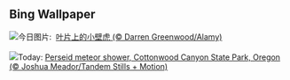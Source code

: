 ## Bing Wallpaper
![](https://www.bing.com/th?id=OHR.GeckoLeaf_ZH-CN9908456174_UHD.jpg&w=1000)今日图片: &nbsp;[叶片上的小壁虎 (© Darren Greenwood/Alamy)](https://www.bing.com/th?id=OHR.GeckoLeaf_ZH-CN9908456174_UHD.jpg)
<br><br/>
![](https://www.bing.com/th?id=OHR.PerseidsOregon_EN-US9307597393_UHD.jpg&w=1000)Today: [Perseid meteor shower, Cottonwood Canyon State Park, Oregon (© Joshua Meador/Tandem Stills + Motion)](https://www.bing.com/th?id=OHR.PerseidsOregon_EN-US9307597393_UHD.jpg)
<br><br/>
